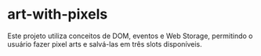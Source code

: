 # art-with-pixels

Este projeto utiliza conceitos de DOM, eventos e Web Storage, permitindo o usuário fazer pixel arts e salvá-las em três slots disponíveis. 
